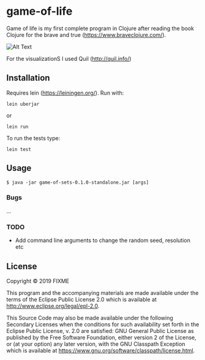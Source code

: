 # game-of-life


Game of life is my first complete program in Clojure after reading the book Clojure for the brave and true (https://www.braveclojure.com/). 


![Alt Text](https://media.giphy.com/media/Kg7oaKenAk75qxsK1m/giphy.gif)

For the visualizationS I used Quil (http://quil.info/)

## Installation
Requires lein (https://leiningen.org/). Run with:

`lein uberjar`

or

`lein run`

To run the tests type:

`lein test`

## Usage

    $ java -jar game-of-sets-0.1.0-standalone.jar [args]

### Bugs

...

### TODO
* Add command line arguments to change the random seed, resolution etc

## License

Copyright © 2019 FIXME

This program and the accompanying materials are made available under the
terms of the Eclipse Public License 2.0 which is available at
http://www.eclipse.org/legal/epl-2.0.

This Source Code may also be made available under the following Secondary
Licenses when the conditions for such availability set forth in the Eclipse
Public License, v. 2.0 are satisfied: GNU General Public License as published by
the Free Software Foundation, either version 2 of the License, or (at your
option) any later version, with the GNU Classpath Exception which is available
at https://www.gnu.org/software/classpath/license.html.
